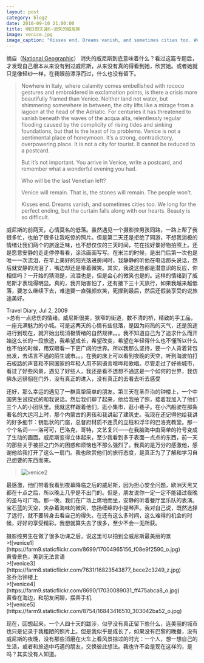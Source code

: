 ```yaml
---
layout: post
category: blog2
date: 2010-09-10 21:00:00
title: 明日即天涯6-消失的威尼斯
image: venice.jpg
image_caption: "Kisses end. Dreams vanish, and sometimes cities too. We long for the perfect ending, but the curtain falls along with our hearts. Beauty is so difficult."
---
```


<figcaption class="reading-notes">
摘自（<a href="http://ngm.nationalgeographic.com/2009/08/venice/newman-text/1">National Geographic</a>）
消失的威尼斯到底意味着什么？看过这篇专题后，才发现自己根本从来没有到过威尼斯，从来没有真的得看到她，欣赏她。或者她就只是像轻纱一样，在我眼前漂浮而过，什么也没有留下。
</figcaption>

>Nowhere in Italy, where calamity comes embellished with rococo gestures and embroidered in exclamation points, is there a crisis more beautifully framed than Venice. Neither land not water, but shimmering somewhere in between, the city lifts like a mirage from a lagoon at the head of the Adriatic. For centuries it has threatened to vanish beneath the waves of the acqua alta, relentlessly regular flooding caused by the complicity of rising tides and sinking foundations, but that is the least of its problems. Venice is not a sentimental place of honeymoon. It’s a strong, contradictory, overpowering place. It is not a city for tourist. It cannot be reduced to a postcard.
>
>But it’s not important. You arrive in Venice, write a postcard, and remember what a wonderful evening you had.
>
>Who will be the last Venetian left?
>
>Venice will remain. That is, the stones will remain. The people won’t.
>
>Kisses end. Dreams vanish, and sometimes cities too. We long for the perfect ending, but the curtain falls along with our hearts. Beauty is so difficult.

威尼斯的前两天，心情莫名的低落。虽然遇见一个摄影控男孩同路，一路上帮了我很多忙，也拍了很多让我吃惊的照片。但是第二天还是拒绝了同游，不想我消极的情绪让我们两个的旅途乏味，也不想仅仅的三天时间，花在找好景好物拍照上。还是愿意安静的走走停停看看，涂涂画画写写。在米兰的时候，是出门后第一次也是唯一一次流泪，在早上美好的阳光落进房间时，我静静的听他在电话那头说话，然后就安静的流泪了，嘴边却还是带着微笑。其实，我说这些都是潜意识的反应，你相信吗？一开始的猜测是，流泪也是，但是会心的微笑也是的。这样的情绪到了威尼斯才表现得明显。真的，我开始害怕了，还有接下三十天旅行，如果我越来越低落，要怎么继续下去，难道要一直强颜欢笑，死撑到最后，然后还假装享受的说旅途美好。


<figcaption class="reading-notes">
Travel Diary, Jul 2, 2009
</figcaption>
>总有一点悲伤的情绪。威尼斯很美，狭窄的街道，数不清的桥，精致的手工品，一座充满魅力的小城。可是这两天的心情有些低落，是因为闷热的天气，还是旅途进行到现在，就开始出现消极情绪的自然规律。。。我不知道自己为了追求什么而开始这么长的一段旅途，我希望成长，希望改变，希望在年轻得什么也不懂所以什么也不怕的时候，用双眼看一下更广阔的世界。所以我那么坚持，要一个人背着背包出发，去语言不通的陌生城市。。。在我的床上可以看到夜晚的天空，听到海波怕打石板路的声音和不同国家的年轻人用不同语言喧哗和歌唱。尽管走过了好些城市，看过了好些风景，遇见了好些人，我还是看不透想不通这是一个如何的世界，我仿佛永远徘徊在门外，没有真正的进入，没有真正的去看去听去感受

 
还好，那么幸运的遇见了一群真挚简单的朋友。第三天在圣乔治的钟楼上，一个中国男生试探式的和我说话。然后我们聊了起来，他给我拍了照，接着我加入了他们三个人的小团队里。我就这样跟着他们，逛小集市，逛小巷子。在小汽船驶在那条著名的大运河上时，那个内蒙古的男孩和我讲起了建筑史。我现在还记得他给我讲的好多细节：钥匙状的门窗，总督府材质不连贯的立柱和浮华的巴洛克教堂。那一个个名词——洛可可，巴洛克，哥特，文艺复兴——在我脑海中由简单的符号变成了生动的画面。威尼斯变得立体起来，至少我看到多于表面一点点的东西，前一天的那些关于被拒之门外的困惑和烦恼也不那么强烈了。我真的是万分的感激他，感谢他给我打开了这么一扇门。我也欣赏他们的旅行态度，是真正为了了解和学习自己想要的东西而来。

>![venice2](https://farm9.staticflickr.com/8744/17004966426_233fc85df8_o.jpg)

最感激，他们带着我看到夜幕降临之后的威尼斯，因为担心安全问题，欧洲天黑又都在十点之后，所以晚上几乎是不出门的。但是，朋友说你一定一定不能错过夜晚的圣马可广场。那一晚，我们在广场上席地而坐，安静的听着餐厅里乐队的表演。宝石蓝的天空，夹杂着海味的微风，悠扬缠绵的小提琴声。我对自己说，既然选择了远行，就不要转身去看自己的得失。在还有这么多时间，这么难得的机会的时候，好好的享受精彩。我想就算失去了很多，至少不会一无所获。

<figcaption>
摄影控男生在做了很多功课之后，说这里可以拍到全威尼斯最美丽的景
</figcaption>
>![venice1](https://farm9.staticflickr.com/8699/17004965156_f08e9f2590_o.jpg)

<figcaption>
黄昏景色，美到无法言语
</figcaption>
>![venice3](https://farm8.staticflickr.com/7631/16823543877_bece2c3249_z.jpg)

<figcaption>
圣乔治钟楼上
</figcaption>
>![venice4](https://farm9.staticflickr.com/8690/17030089031_ff475abca8_o.jpg)

<figcaption>
黄昏在海边，和朋友闲聊，摆弄手机
</figcaption>
>![venice5](https://farm9.staticflickr.com/8754/16843416510_303042ba52_o.jpg)

现在，回想起来，一个人四十天的跋涉，似乎没有真正留下些什么，连美丽的城市也只是记录于我粗陋的照片上。但是我似乎是成长了，如果没有巴黎的晚餐，没有威尼斯的夜晚，没有那些消磨在火车上看风景掠过的时光：一个人，想一想自己的生活，或者和旅途中巧遇的朋友，交换彼此想法。我也许不会是现在这样的，是吗？其实没有人知道。

